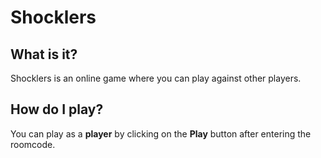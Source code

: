 # Shocklers

## What is it?
Shocklers is an online game where you can play against other players.

## How do I play?
You can play as a **player** by clicking on the **Play** button after entering the roomcode.